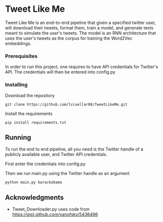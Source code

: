# Tweet Like Me

Tweet Like Me is an end-to-end pipeline that given a specified twitter user, will download their tweets, format them, train a model, and generate texts meant to simulate the user's tweets. The model is an RNN architecture that uses the user's tweets as the corpus for training the Word2Vec embeddings.

### Prerequisites

In order to run this project, one requires to have API credentials for Twitter's API. The credentials will then be entered into config.py

### Installing

Download the repository

```
git clone https://github.com/lccuellar08/TweetLikeMe.git
```

Install the requirements

```
pip install requirements.txt
```

## Running

To run the end to end pipeline, all you need is the Twitter handle of a publicly available user, and Twitter API credentials.

First enter the credentials into config.py

Then we run main.py using the Twitter handle as an argument

```
python main.py barackobama
```

## Acknowledgments

* Tweet_Downloader.py uses code from https://gist.github.com/yanofsky/5436496
